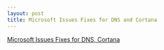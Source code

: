 ```yaml
---
layout: post
title: Microsoft Issues Fixes for DNS and Cortana
---
```


[Microsoft Issues Fixes for DNS, Cortana](https://threatpost.com/june-patch-tuesday-microsoft-issues-fixes-for-dns-cortana/132778/)
